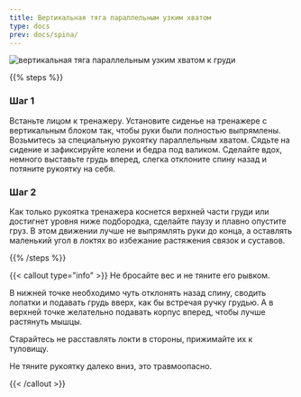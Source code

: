 ```yaml
---
title: Вертикальная тяга параллельным узким хватом
type: docs
prev: docs/spina/
---
```

![вертикальная тяга параллельным узким хватом к груди](https://github.com/user-attachments/assets/724eafb9-3cf9-46dc-95eb-e079eff04d00)



{{% steps %}}

### Шаг 1
Встаньте лицом к тренажеру.
Установите сиденье на тренажере с вертикальным блоком так, чтобы руки были полностью выпрямлены.
Возьмитесь за специальную рукоятку параллельным хватом.
Сядьте на сидение и зафиксируйте колени и бедра под валиком.
Сделайте вдох, немного выставьте грудь вперед, слегка отклоните спину назад и потяните рукоятку на себя.

### Шаг 2
Как только рукоятка тренажера коснется верхней части груди или достигнет уровня ниже подбородка, сделайте паузу и плавно опустите груз. В этом движении лучше не выпрямлять руки до конца, а оставлять маленький угол в локтях во избежание растяжения связок и суставов.


{{% /steps %}}

{{< callout type="info" >}}
Не бросайте вес и не тяните его рывком.

﻿﻿В нижней точке необходимо чуть отклонять назад спину, сводить лопатки и подавать грудь вверх, как бы встречая ручку грудью. А в верхней точке желательно подавать корпус вперед, чтобы лучше растянуть мышцы.
  
﻿﻿Старайтесь не расставлять локти в стороны, прижимайте их к туловищу.

﻿﻿Не тяните рукоятку далеко вниз, это травмоопасно. 
  
{{< /callout >}}
